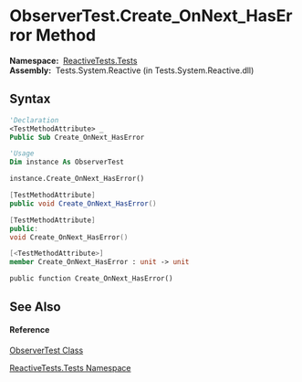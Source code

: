 # ObserverTest.Create\_OnNext\_HasError Method

**Namespace:**  [ReactiveTests.Tests](ReactiveTests.Tests\ReactiveTests.Tests.md)  
**Assembly:**  Tests.System.Reactive (in Tests.System.Reactive.dll)

## Syntax

```vb
'Declaration
<TestMethodAttribute> _
Public Sub Create_OnNext_HasError
```

```vb
'Usage
Dim instance As ObserverTest

instance.Create_OnNext_HasError()
```

```csharp
[TestMethodAttribute]
public void Create_OnNext_HasError()
```

```c++
[TestMethodAttribute]
public:
void Create_OnNext_HasError()
```

```fsharp
[<TestMethodAttribute>]
member Create_OnNext_HasError : unit -> unit 
```

```jscript
public function Create_OnNext_HasError()
```

## See Also

#### Reference

[ObserverTest Class](ObserverTest\ObserverTest.md)

[ReactiveTests.Tests Namespace](ReactiveTests.Tests\ReactiveTests.Tests.md)




